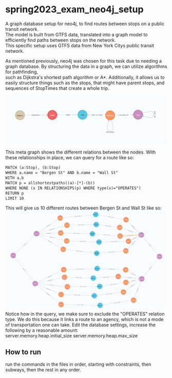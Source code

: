 # spring2023_exam_neo4j_setup
A graph database setup for neo4j, to find routes between stops on a public transit network.<br>
The model is built from GTFS data, translated into a graph model to efficiently find paths between stops on the network.<br>
This specific setup uses GTFS data from New York Citys public transit network.

As mentioned previously, neo4j was chosen for this task due to needing a graph database. By structuring the data in a graph, we can utilize algorithms for pathfinding,<br>
such as Dijkstra's shortest path algorithm or A*. Additionally, it allows us to easily structure things such as the stops, that might have parent stops, and sequences of StopTimes that create a whole trip.

![meta graph](meta_graph.png)

This meta graph shows the different relations between the nodes. With these relationships in place, we can query for a route like so:<br>
```cypher
MATCH (a:Stop), (b:Stop)
WHERE a.name = "Bergen St" AND b.name = "Wall St"
WITH a,b
MATCH p = allshortestpaths((a)-[*]-(b))  
WHERE NONE (x IN RELATIONSHIPS(p) WHERE type(x)="OPERATES")  
RETURN p  
LIMIT 10  
```
This will give us 10 different routes between Bergen St and Wall St like so:
![query example](query_example.png)
Notice how in the query, we make sure to exclude the "OPERATES" relation type. We do this because it links a route to an agency, which is not a mode of transportation one can take.
Edit the database settings, increase the following by a reasonable amount:<br>
server.memory.heap.initial_size
server.memory.heap.max_size

## How to run
run the commands in the files in order, starting with constraints, then subways, then the rest in any order.
